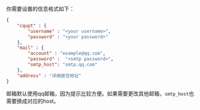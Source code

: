 
你需要设置的信息格式如下：

```json
{
    "cqupt" : {
        "username" : "<your username>",
        "password" : "<your password>"
    },
    "mail" : {
        "account" : "example@qq.com",
        "password" :  "<smtp password>",
        "smtp_host": "smtp.qq.com"
    },
    "address" : "详细居住地址" 
}
```

邮箱默认使用qq邮箱，因为提示比较方便。如果需要更改其他邮箱，`smtp_host`也需要换成对应的host。